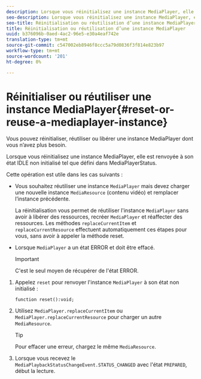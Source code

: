 ```yaml
---
description: Lorsque vous réinitialisez une instance MediaPlayer, elle est renvoyée à son état IDLE non initialisé tel que défini dans MediaPlayerStatus.
seo-description: Lorsque vous réinitialisez une instance MediaPlayer, elle est renvoyée à son état IDLE non initialisé tel que défini dans MediaPlayerStatus.
seo-title: Réinitialisation ou réutilisation d’une instance MediaPlayer
title: Réinitialisation ou réutilisation d’une instance MediaPlayer
uuid: b376096b-0aed-4ac2-96e5-e30a4eaf742e
translation-type: tm+mt
source-git-commit: c547002eb8946f8ccc5a79d0836f3f814e823b97
workflow-type: tm+mt
source-wordcount: '201'
ht-degree: 0%

---
```



# Réinitialiser ou réutiliser une instance MediaPlayer{#reset-or-reuse-a-mediaplayer-instance}

Vous pouvez réinitialiser, réutiliser ou libérer une instance MediaPlayer dont vous n’avez plus besoin.

Lorsque vous réinitialisez une instance MediaPlayer, elle est renvoyée à son état IDLE non initialisé tel que défini dans MediaPlayerStatus.

Cette opération est utile dans les cas suivants :

* Vous souhaitez réutiliser une instance `MediaPlayer` mais devez charger une nouvelle instance `MediaResource` (contenu vidéo) et remplacer l’instance précédente.

   La réinitialisation vous permet de réutiliser l&#39;instance `MediaPlayer` sans avoir à libérer des ressources, recréer `MediaPlayer` et réaffecter des ressources. Les méthodes `replaceCurrentItem` et `replaceCurrentResource` effectuent automatiquement ces étapes pour vous, sans avoir à appeler la méthode reset.

* Lorsque `MediaPlayer` a un état ERROR et doit être effacé.

   >[!IMPORTANT]
   >
   >C&#39;est le seul moyen de récupérer de l&#39;état ERROR.

1. Appelez `reset` pour renvoyer l&#39;instance `MediaPlayer` à son état non initialisé :

   ```
   function reset():void; 
   ```

1. Utilisez `MediaPlayer.replaceCurrentItem` ou `MediaPlayer.replaceCurrentResource` pour charger un autre `MediaResource`.

   >[!TIP]
   >
   >Pour effacer une erreur, chargez le même `MediaResource`.

1. Lorsque vous recevez le `MediaPlaybackStatusChangeEvent.STATUS_CHANGED` avec l&#39;état `PREPARED`, début la lecture.
